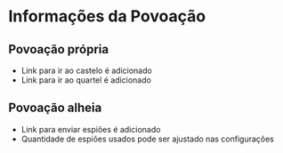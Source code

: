 # Informações da Povoação

## Povoação própria 

+ Link para ir ao castelo é adicionado  
+ Link para ir ao quartel é adicionado 

## Povoação alheia

+ Link para enviar espiões é adicionado
+ Quantidade de espiões usados pode ser ajustado nas configurações
